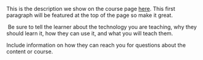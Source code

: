 This is the description we show on the course page [here](https://lab.github.com/JWalkeee/git-hub-learning-lab-101). This first paragraph will be featured at the top of the page so make it great.
​

​
Be sure to tell the learner about the technology you are teaching, why they should learn it, how they can use it, and what you will teach them.
​


Include information on how they can reach you for questions about the content or course. 